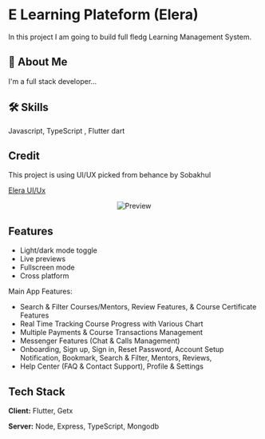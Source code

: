 
# E Learning Plateform (Elera)

In this project I am going to build full fledg Learning Management System.


## 🚀 About Me
I'm a full stack developer...


## 🛠 Skills
Javascript, TypeScript , Flutter dart




## Credit 

This project is using UI/UX picked from behance by Sobakhul

[Elera UI/Ux](https://www.behance.net/gallery/144190349/Elera-Online-Course-E-Learning-App-UI-Kit)

<p align="center">
  <img src="https://mir-s3-cdn-cf.behance.net/project_modules/fs/84c4cc144190349.6287b1b142c3e.png" alt="Preview ">
</p>


## Features

- Light/dark mode toggle
- Live previews
- Fullscreen mode
- Cross platform

Main App Features:
- Search & Filter Courses/Mentors, Review Features, & Course Certificate Features
- Real Time Tracking Course Progress with Various Chart
- Multiple Payments & Course Transactions Management
- Messenger Features (Chat & Calls Management)
- Onboarding, Sign up, Sign in, Reset Password, Account Setup   Notification, Bookmark, Search & Filter, Mentors, Reviews, 
- Help Center (FAQ & Contact Support), Profile & Settings



## Tech Stack

**Client:** Flutter, Getx

**Server:** Node, Express, TypeScript, Mongodb


